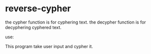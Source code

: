 # reverse-cypher

the cypher function is for cyphering text.
the decypher function is for decyphering cyphered text.

use:

This program take user input and cypher it.
